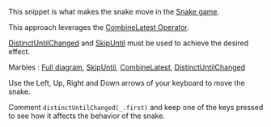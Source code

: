 This snippet is what makes the snake move in the
[Snake game](https://julienmoumne.github.io/rx-training-games/#?title=snake).

This approach leverages the
[CombineLatest Operator](https://github.com/Reactive-Extensions/RxJS/blob/master/doc/api/core/operators/combinelatest.md).

[DistinctUntilChanged](https://github.com/Reactive-Extensions/RxJS/blob/master/doc/api/core/operators/distinctuntilchanged.md)
and
[SkipUntil](https://github.com/Reactive-Extensions/RxJS/blob/master/doc/api/core/operators/skipuntil.md)
must be used to achieve the desired effect.

Marbles :
[Full diagram](https://raw.githubusercontent.com/JulienMoumne/rx-training-games/master/js/samples/slither-using-combine-latest/slither-using-combine-latest.png),
[SkipUntil](http://rxmarbles.com/#skipUntil),
[CombineLatest](http://rxmarbles.com/#combineLatest),
[DistinctUntilChanged](http://rxmarbles.com/#distinctUntilChanged)

Use the Left, Up, Right and Down arrows of your keyboard to move the snake.

Comment `distinctUntilChanged(_.first)` and keep one of the keys pressed to see how it affects the behavior of the snake.
